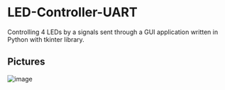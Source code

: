 # LED-Controller-UART

Controlling 4 LEDs by a signals sent through a GUI application written in Python with tkinter library.

## Pictures
![image](./images/led-controller.jpg)
